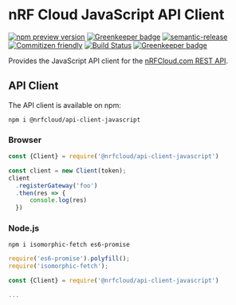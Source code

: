 # nRF Cloud JavaScript API Client

[![npm preview version](https://img.shields.io/npm/v/@nrfcloud/api-client-javascript/preview.svg)](https://www.npmjs.com/package/@nrfcloud/api-client-javascript)
[![Greenkeeper badge](https://badges.greenkeeper.io/nrfcloud/api-client-javascript.svg)](https://greenkeeper.io/)
[![semantic-release](https://img.shields.io/badge/%20%20%F0%9F%93%A6%F0%9F%9A%80-semantic--release-e10079.svg)](https://github.com/semantic-release/semantic-release)
[![Commitizen friendly](https://img.shields.io/badge/commitizen-friendly-brightgreen.svg)](http://commitizen.github.io/cz-cli/)
[![Build Status](https://travis-ci.org/nRFCloud/api-client-javascript.svg?branch=master)](https://travis-ci.org/nRFCloud/api-client-javascript)
[![Greenkeeper badge](https://badges.greenkeeper.io/nRFCloud/api-client-javascript.svg)](https://greenkeeper.io/)

Provides the JavaScript API client for the [nRFCloud.com REST API](https://github.com/nRFCloud/api).

## API Client

The API client is available on npm:

    npm i @nrfcloud/api-client-javascript

### Browser

```javascript
const {Client} = require('@nrfcloud/api-client-javascript')

const client = new Client(token);
client
  .registerGateway('foo')
  .then(res => {
      console.log(res)
  })
```

### Node.js

    npm i isomorphic-fetch es6-promise

```javascript
require('es6-promise').polyfill();
require('isomorphic-fetch');

const {Client} = require('@nrfcloud/api-client-javascript')

...
```
